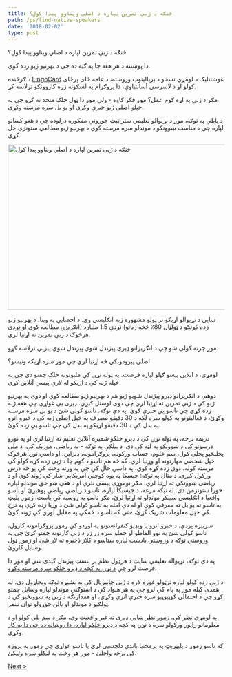 ```yaml
---
title: څنګه د ژبې تمرین لپاره د اصلي ویناوو پیدا کول؟
path: /ps/find-native-speakers
date: '2018-02-02'
type: post
---
```


څنګه د ژبې تمرین لپاره د اصلي ویناوو پیدا کول؟

دا پوښتنه د هر هغه چا په ګټه ده چې د بهرنیو ژبو زده کوي.

د ګرځنده <a href="https://lingocard.com">LingoCard</a> غوښتنلیک د لومړي نسخو د بریالیتوب وروسته، د عامه ځای پرځای کولو او د لاسرسي آسانتیاوې، دا پروګرام په لسګونه زره کاروونکو ترلاسه کړ.

مګر د ژبې په اړه کوم عمل؟ موږ فکر کاوه - ولې موږ دا ټول خلک متحد نه کړو چې په خپلو اصلي ژبو خبرې وکړي او یو بل سره مرسته وکړي.

د پایلې په توګه، موږ د نړیوالو تعلیمي سټراټیټ جوړونې مفکوره درلوده چې د هغو کسانو لپاره چې د مناسب ښوونکو د موندلو سره مرسته کوي د بهرنیو ژبو مطالعې ستونزې حل کړي.

<img class="aligncenter wp-image-78 size-full" src="../images/platform/social-network.jpg" alt="څنګه د ژبې تمرین لپاره د اصلي ویناوو پیدا کول" width="628" height="383" />

ښایي د نړیوالو اړیکو تر ټولو مشهوره ژبه انګلیسي وي. د احصایې په وینا، د بهرنیو ژبو زده کونکو د ټولټال 80٪ څخه زیاتو) نږدې 1.5 ملیارد (انګریزۍ مطالعه کوي او نږدې هرڅوک د ژبې تمرین ته اړتیا لري.

موږ چرته کولی شو چې د انګریزانو ډیری پیژندل شوي پیژندل شوي پیژني ترلاسه کړو

اصلي پیرودونکي څه اړتیا لري چې موږ سره اړیکه ونیسو؟

لومړی، د انلاین پیسو ګټلو لپاره فرصت. په ټوله نړۍ کې ملیونونه خلک چمتو دي چې په خپله ژبه کې د اړیکو له لارې پیسې آنلاین کړي.

دوهم، د انګریزانو ډیرو پیژندل شویو ژبو هم د بهرنیو ژبو مطالعه کوي او دوی په بهرنیو ژبو کې د ژبې تمرین ته اړتیا لري چې دوی لوستل کیږي. ډیری یې غواړي چې هغه ژبه زده کړي چې تاسو یې خبرې کوئ. په دې توګه، تاسو کولی شئ د یو بل سره مرسته وکړئ، د فعالیتونو په کولو سره لکه د 30 دقيقو مصرف په خپل اصلي ژبه کې د خبرو اترو په بدل کې د 30 دقیقو اړیکو په بدل کې چې تاسو یې زده کوئ.

دریمه برخه، په ټوله نړۍ کې د ډیرو خلکو شمیره آنلاین تعلیم ته اړتیا لري او په نورو درسونو کې د ښوونکو په لټه کې دي. د بیلګې په توګه - په ریاضي، موزیک کې، د ملي پخلنځیو پخلی کول، سم علوم، حساب ورکونه، پروګرامونه، ډیزاین، او داسې نور. هرڅوک خپل شخصي مهارتونه او وړتیا لري. که څه هم تاسو د کوم چا د ژبې زده کړه کولو کې مرسته کوله، دوی زده کړه کوي، په داسې حال کې چې په ورته وخت کې یو څه درس ورکول کیږي. د مثال په توګه: جیسکا په یوه کوچني امریکایي ښار کې ژوند کوي او د ریاضی ښوونکي ته اړتیا لري، مګر نوموړې پیسی نلري او د هغې ښو حق موندلو لپاره خورا ستونزمن دی. له نېکه مرغه، د جیسیکا لپاره، تاسو د ریاضي ریاضی پوهیږئ او تاسو واقعیا د انګلیسي سپیکر موندلو ته اړتیا لرئ، مګر تاسو په روسیه کې یاست. زموږ پلیټ به تاسو ته یو بل ته معرفي کوي او له دې امله به تاسو کولی شئ د وړیا زده کړې په ترڅ کې خپل معلومات شریک کړئ، حتی که تاسو د ځمکې په مقابل لوري کې ژوند کوئ.

سربېره پردې، د خبرو اترو یا ویډیو کنفرانسونو په اوږدو کې زموږ پروګرامونه کارول، تاسو کولی شئ په نوو الفاظو او جملو سره ژر ژر د ژبې کارتونه چمتو کړئ چې په وروستي توګه د وروستي یادښت لپاره ستاسو د کلاز ذخیره ته لاړ شئ او زموږ ټول وسایل کاروئ.

په دې توګه، نړیواله تعلیمي سایټ د هرډول نظم پر بنسټ پیژندل کیدی شي او موږ دا فرصت لرو چې <a href="https://lingocard.com">د نړۍ په کچه د ډیرو خلکو سره مرسته وکړو</a>.

د ژبې زده کولو لپاره ترټولو غوره لاره د ژبې چاپیریال کې په بشپړه توګه ویجاړول دي، له همدې کبله موږ په پام کې لرو چې په هر هیواد کې د استوګنې موندلو لپاره وسایل چمتو کړو چې د احتمالي کوټیوټیو سره خبرې اترې وکړي، او همدارنګه د ژبې په ښوونځیو کې د ټولګیو د موندلو او پالن جوړولو توان سفر.

په لومړي نظر کې، زموږ نظر ښايي ډیری ته غیر واقعیت وي، مګر د سم پلي کولو او د معلوماتو راپور ورکولو سره د نړۍ په کچه د<a href="/ps/?lang=ps"> ډیرو خلکو لپاره، دا روښانه ده چې دا به کار</a> وکړي.

که تاسو زموږ د پلیټریټ په پرمختیا باندې دلچسپی لرئ یا تاسو غواړئ چې زموږ په پروژه کې برخه واخلئ - موږ هر وخت په لیکلو سره ولیکئ.

<a href="/ps/learn-english-fast">Next ></a>